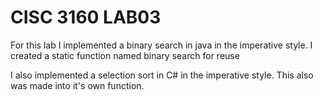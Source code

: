 # CISC 3160 LAB03

For this lab I implemented a binary search in java in the imperative style. 
I created a static function named binary search for reuse

I also implemented a selection sort in C# in the imperative style. 
This also was made into it's own function.
